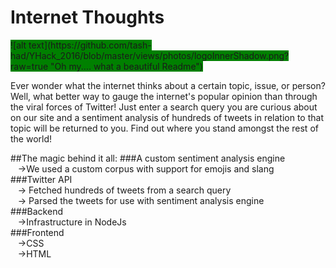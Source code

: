 # Internet Thoughts
<span style="background:green">
![alt text](https://github.com/tash-had/YHack_2016/blob/master/views/photos/logoInnerShadow.png?raw=true "Oh my.... what a beautiful Readme")

Ever wonder what the internet thinks about a certain topic, issue, or person? Well, what better way to gauge the internet's popular opinion than through the viral forces of Twitter! Just enter a search query you are curious about on our site and a sentiment analysis of hundreds of tweets in relation to that topic will be returned to you. Find out where you stand amongst the rest of the world!

##The magic behind it all:
###A custom sentiment analysis engine   
&nbsp;&nbsp;&nbsp;->We used a custom corpus with support for emojis and slang   
###Twitter API   
&nbsp;&nbsp;&nbsp;-> Fetched hundreds of tweets from a search query   
&nbsp;&nbsp;&nbsp;-> Parsed the tweets for use with sentiment analysis engine   
###Backend   
&nbsp;&nbsp;&nbsp;->Infrastructure in NodeJs   
###Frontend   
&nbsp;&nbsp;&nbsp;->CSS   
&nbsp;&nbsp;&nbsp;->HTML   
</span>
